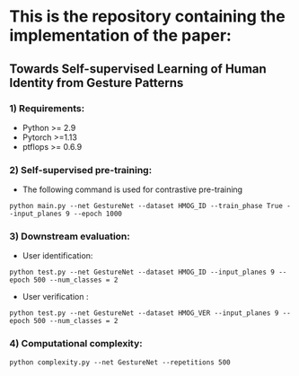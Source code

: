 # This is the repository containing the implementation of the paper: 
## Towards Self-supervised Learning of Human Identity from Gesture Patterns

### 1) Requirements:
* Python >= 2.9
* Pytorch >=1.13
* ptflops >= 0.6.9

### 2) Self-supervised pre-training:

* The following command is used for contrastive pre-training

 ```
 python main.py --net GestureNet --dataset HMOG_ID --train_phase True --input_planes 9 --epoch 1000
 
 ```
 
 ### 3) Downstream evaluation:
 
 * User identification:
 
 ```
 python test.py --net GestureNet --dataset HMOG_ID --input_planes 9 --epoch 500 --num_classes = 2
 ```
 * User verification :
 
 ```
 python test.py --net GestureNet --dataset HMOG_VER --input_planes 9 --epoch 500 --num_classes = 2
 ```
 
 ### 4) Computational complexity:
 
 ```
 python complexity.py --net GestureNet --repetitions 500
 ```
 
